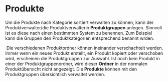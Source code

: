 # Produkte

Um die Produkte nach Kategorie sortiert verwalten zu können, kann der Produktverwalter/die Produktverwalterin **Produktgruppen** anlegen. Sinnvoll ist es diese nach einen bestimmten System zu benennen. Zum Beispiel kann die Gruppen den Produktkategorien entsprechend benannt wrden.

 Die verschiedenen Produktordner können ineinander verschachtelt werden. Immer wenn ein neues Produkt erstellt, ein Produkt kopiert oder verschoben wird, erscheinen die Produktgruppen zur Auswahl. Ist noch kein Produkt in einer der Produktgruppenordner, wird dieser **Ordner** in der normalen Produktübersicht nicht angezeigt. Die **Produkte** können mit den Produktgruppen übersichtlich verwaltet werden.